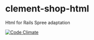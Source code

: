clement-shop-html
=================

Html for Rails Spree adaptation

[![Code Climate](https://codeclimate.com/github/Rasarts/clement-shop-html.png)](https://codeclimate.com/github/Rasarts/clement-shop-html)
